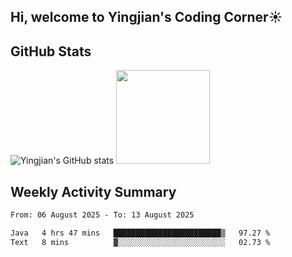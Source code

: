 ## Hi, welcome to Yingjian's Coding Corner☀️

## GitHub Stats
![Yingjian's GitHub stats](https://github-readme-stats.vercel.app/api?username=BigBigBai&show_icons=true&hide=stars,issues&hide_border=true&theme=merko&bg_color=00000000)
<img height="150em" src="https://github-readme-stats.vercel.app/api/top-langs/?username=BigBigBai&layout=compact&hide_border=true&theme=merko&bg_color=00000000"/>

## Weekly Activity Summary

<!--START_SECTION:waka-->

```txt
From: 06 August 2025 - To: 13 August 2025

Java   4 hrs 47 mins   ████████████████████████▒   97.27 %
Text   8 mins          ▓░░░░░░░░░░░░░░░░░░░░░░░░   02.73 %
```

<!--END_SECTION:waka-->


